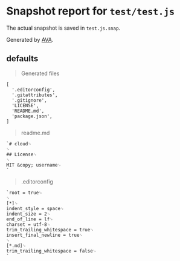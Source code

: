 # Snapshot report for `test/test.js`

The actual snapshot is saved in `test.js.snap`.

Generated by [AVA](https://ava.li).

## defaults

> Generated files

    [
      '.editorconfig',
      '.gitattributes',
      '.gitignore',
      'LICENSE',
      'README.md',
      'package.json',
    ]

> readme.md

    `# cloud␊
    ␊
    ## License␊
    ␊
    MIT &copy; username␊
    `

> .editorconfig

    `root = true␊
    ␊
    [*]␊
    indent_style = space␊
    indent_size = 2␊
    end_of_line = lf␊
    charset = utf-8␊
    trim_trailing_whitespace = true␊
    insert_final_newline = true␊
    ␊
    [*.md]␊
    trim_trailing_whitespace = false␊
    `
